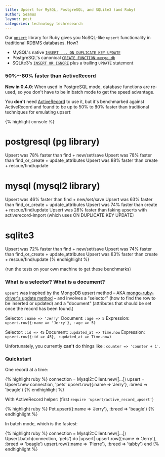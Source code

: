 ```yaml
---
title: Upsert for MySQL, PostgreSQL, and SQLite3 (and Ruby)
author: Seamus
layout: post
categories: technology techresearch
---
```


Our [`upsert`](https://github.com/seamusabshere/upsert) library for Ruby gives you NoSQL-like `upsert` functionality in traditional RDBMS databases. How?

* MySQL's native [`INSERT ... ON DUPLICATE KEY UPDATE`](http://dev.mysql.com/doc/refman/5.5/en/insert-on-duplicate.html)
* PostgreSQL's canonical [`CREATE FUNCTION merge_db`](http://www.postgresql.org/docs/9.1/static/plpgsql-control-structures.html#PLPGSQL-UPSERT-EXAMPLE)
* SQLite3's [`INSERT OR IGNORE`](http://www.sqlite.org/lang_insert.html) plus a trailing `UPDATE` statement

### 50%--80% faster than ActiveRecord

**New in 0.4.0**: When used in PostgreSQL mode, database functions are re-used, so you don't have to be in batch mode to get the speed advantage.

You **don't** need [ActiveRecord](http://api.rubyonrails.org/classes/ActiveRecord/Base.html) to use it, but it's benchmarked against ActiveRecord and found to be up to 50% to 80% faster than traditional techniques for emulating upsert:

{% highlight console %}
# postgresql (pg library)
Upsert was 78% faster than find + new/set/save
Upsert was 78% faster than find_or_create + update_attributes
Upsert was 88% faster than create + rescue/find/update

# mysql (mysql2 library)
Upsert was 46% faster than find + new/set/save
Upsert was 63% faster than find_or_create + update_attributes
Upsert was 74% faster than create + rescue/find/update
Upsert was 28% faster than faking upserts with activerecord-import (which uses ON DUPLICATE KEY UPDATE)

# sqlite3
Upsert was 72% faster than find + new/set/save
Upsert was 74% faster than find_or_create + update_attributes
Upsert was 83% faster than create + rescue/find/update
{% endhighlight %}

(run the tests on your own machine to get these benchmarks)

<!-- more start -->

### What is a selector? What is a document?

`upsert` was inspired by the MongoDB upsert method &ndash; AKA [mongo-ruby-driver's update method](http://api.mongodb.org/ruby/1.6.4/Mongo/Collection.html#update-instance_method) &ndash; and involves a "selector" (how to find the row to be inserted or updated) and a "document" (attributes that should be set once the record has been found.)

Selector: `:name => 'Jerry'`
Document: `:age => 5`
Expression: `upsert.row({:name => 'Jerry'}, :age => 5)`

Selector: `:id => 45`
Document: `:updated_at => Time.now`
Expression: `upsert.row({:id => 45}, :updated_at => Time.now)`

Unfortunately, you currently **can't** do things like `:counter => 'counter + 1'`.

### Quickstart

One record at a time:

{% highlight ruby %}
connection = Mysql2::Client.new([...])
upsert = Upsert.new connection, 'pets'
upsert.row({:name => 'Jerry'}, :breed => 'beagle')
{% endhighlight %}

With ActiveRecord helper: (first `require 'upsert/active_record_upsert'`)

{% highlight ruby %}
Pet.upsert({:name => 'Jerry'}, :breed => 'beagle')
{% endhighlight %}

In batch mode, which is the fastest:

{% highlight ruby %}
connection = Mysql2::Client.new([...])
Upsert.batch(connection, 'pets') do |upsert|
  upsert.row({:name => 'Jerry'}, :breed => 'beagle')
  upsert.row({:name => 'Pierre'}, :breed => 'tabby')
end
{% endhighlight %}

<!-- more end -->
